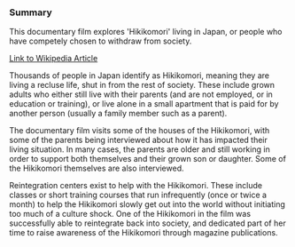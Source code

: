 ### Summary

This documentary film explores 'Hikikomori' living in Japan, or people who have competely chosen to withdraw from society.

[Link to Wikipedia Article](https://en.wikipedia.org/wiki/Hikikomori)

Thousands of people in Japan identify as Hikikomori, meaning they are living a recluse life, shut in from the rest of society. These include grown adults who either still live with their parents (and are not employed, or in education or training), or live alone in a small apartment that is paid for by another person (usually a family member such as a parent).

The documentary film visits some of the houses of the Hikikomori, with some of the parents being interviewed about how it has impacted their living situation. In many cases, the parents are older and still working in order to support both themselves and their grown son or daughter. Some of the Hikikomori themselves are also interviewed. 

Reintegration centers exist to help with the Hikikomori. These include classes or short training courses that run infrequently (once or twice a month) to help the Hikikomori slowly get out into the world without initiating too much of a culture shock.
One of the Hikikomori in the film was successfully able to reintegrate back into society, and dedicated part of her time to raise awareness of the Hikikomori through magazine publications.